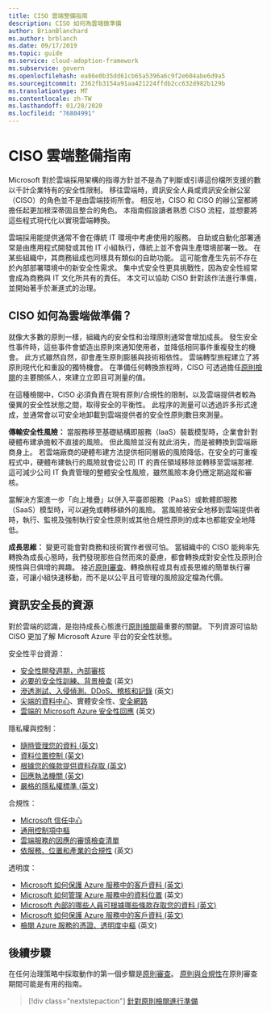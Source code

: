 ```yaml
---
title: CISO 雲端整備指南
description: CISO 如何為雲端做準備
author: BrianBlanchard
ms.author: brblanch
ms.date: 09/17/2019
ms.topic: guide
ms.service: cloud-adoption-framework
ms.subservice: govern
ms.openlocfilehash: ea86e0b35dd61cb65a5396a6c9f2e604abe6d9a5
ms.sourcegitcommit: 2362fb3154a91aa421224ffdb2cc632d982b129b
ms.translationtype: MT
ms.contentlocale: zh-TW
ms.lasthandoff: 01/28/2020
ms.locfileid: "76804991"
---
```

# <a name="ciso-cloud-readiness-guide"></a>CISO 雲端整備指南

Microsoft 對於雲端採用架構的指導方針並不是為了判斷或引導這份檔所支援的數以千計企業特有的安全性限制。 移往雲端時，資訊安全人員或資訊安全辦公室（CISO）的角色並不是由雲端技術所會。 相反地，CISO 和 CISO 的辦公室都將擔任起更加根深蒂固且整合的角色。 本指南假設讀者熟悉 CISO 流程，並想要將這些程式現代化以實現雲端轉換。

雲端採用能提供通常不會在傳統 IT 環境中考慮使用的服務。 自助或自動化部署通常是由應用程式開發或其他 IT 小組執行，傳統上並不會與生產環境部署一致。 在某些組織中，其商務組成也同樣具有類似的自助功能。 這可能會產生先前不存在於內部部署環境中的新安全性需求。 集中式安全性更具挑戰性，因為安全性經常會成為商務與 IT 文化所共有的責任。 本文可以協助 CISO 針對該作法進行準備，並開始著手於漸進式的治理。

<!-- markdownlint-disable MD026 -->

## <a name="how-can-a-ciso-prepare-for-the-cloud"></a>CISO 如何為雲端做準備？

就像大多數的原則一樣，組織內的安全性和治理原則通常會增加成長。 發生安全性事件時，這些事件會塑造出原則來通知使用者，並降低相同事件重複發生的機會。 此方式雖然自然，卻會產生原則膨脹與技術相依性。 雲端轉型旅程建立了將原則現代化和重設的獨特機會。 在準備任何轉換旅程時，CISO 可透過擔任[原則檢閱](./cloud-policy-review.md)的主要關係人，來建立立即且可測量的值。

在這種檢閱中，CISO 必須負責在現有原則/合規性的限制，以及雲端提供者較為優異的安全性狀態之間，取得安全的平衡性。 此程序的測量可以透過許多形式達成，並通常會以可安全地卸載到雲端提供者的安全性原則數目來測量。

**傳輸安全性風險：** 當服務移至基礎結構即服務（IaaS）裝載模型時，企業會針對硬體布建承擔較不直接的風險。 但此風險並沒有就此消失，而是被轉換到雲端廠商身上。 若雲端廠商的硬體布建方法提供相同層級的風險降低，在安全的可重複程式中，硬體布建執行的風險就會從公司 IT 的責任領域移除並轉移至雲端那裡. 這可減少公司 IT 負責管理的整體安全性風險，雖然風險本身仍應定期追蹤和審核。

當解決方案進一步「向上堆疊」以併入平臺即服務（PaaS）或軟體即服務（SaaS）模型時，可以避免或轉移額外的風險。 當風險被安全地移到雲端提供者時，執行、監視及強制執行安全性原則或其他合規性原則的成本也都能安全地降低。

**成長思維：** 變更可能會對商務和技術實作者很可怕。 當組織中的 CISO 能夠率先轉換為成長心態時，我們發現那些自然而來的憂慮，都會轉換成對安全性及原則合規性與日俱增的興趣。 接近[原則審查](./cloud-policy-review.md)、轉換旅程或具有成長思維的簡單執行審查，可讓小組快速移動，而不是以公平且可管理的風險設定檔為代價。

## <a name="resources-for-the-chief-information-security-officer"></a>資訊安全長的資源

對於雲端的認識，是抱持成長心態進行[原則檢閱](./cloud-policy-review.md)最重要的關鍵。 下列資源可協助 CISO 更加了解 Microsoft Azure 平台的安全性狀態。

安全性平台資源：

- [安全性開發週期，內部審核](https://www.microsoft.com/sdl)
- [必要的安全性訓練、背景檢查](https://downloads.cloudsecurityalliance.org/star/self-assessment/StandardResponsetoRequestforInformationWindowsAzureSecurityPrivacy.docx) \(英文\)
- [滲透測試、入侵偵測、DDoS、稽核和記錄](https://www.microsoft.com/trustcenter/Security/AuditingAndLogging) \(英文\)
- [尖端的資料中心](https://www.microsoft.com/cloud-platform/global-datacenters)、實體安全性、[安全網路](https://docs.microsoft.com/azure/security/security-network-overview)
- [雲端的 Microsoft Azure 安全性回應](https://aka.ms/SecurityResponsePaper) \(英文\)

隱私權與控制：

- [隨時管理您的資料 (英文)](https://www.microsoft.com/trustcenter/Privacy/You-own-your-data)
- [資料位置控制 (英文)](https://www.microsoft.com/trustcenter/Privacy/Where-your-data-is-located)
- [根據您的條款提供資料存取 (英文)](https://www.microsoft.com/trustcenter/Privacy/Who-can-access-your-data-and-on-what-terms)
- [回應執法機關 (英文)](https://www.microsoft.com/trustcenter/Privacy/Responding-to-govt-agency-requests-for-customer-data)
- [嚴格的隱私權標準 (英文)](https://www.microsoft.com/TrustCenter/Privacy/We-set-and-adhere-to-stringent-standards)

合規性：

- [Microsoft 信任中心](https://www.microsoft.com/trustcenter/default.aspx)
- [通用控制項中樞](https://www.microsoft.com/trustcenter/Common-Controls-Hub)
- [雲端服務的因應的審慎檢查清單](https://www.microsoft.com/trustcenter/Compliance/Due-Diligence-Checklist)
- [依服務、位置和產業的合規性](https://www.microsoft.com/trustcenter/Compliance/default.aspx) \(英文\)

透明度：

- [Microsoft 如何保護 Azure 服務中的客戶資料 (英文)](https://www.microsoft.com/trustcenter/Transparency/default.aspx)
- [Microsoft 如何管理 Azure 服務中的資料位置](https://azuredatacentermap.azurewebsites.net) \(英文\)
- [Microsoft 內部的哪些人員可根據哪些條款存取您的資料 (英文)](https://www.microsoft.com/trustcenter/Privacy/Who-can-access-your-data-and-on-what-terms)
- [Microsoft 如何保護 Azure 服務中的客戶資料 (英文)](https://www.microsoft.com/trustcenter/Transparency/default.aspx)
- [檢閱 Azure 服務的憑證、透明度中樞](https://www.microsoft.com/trustcenter/Compliance/default.aspx) \(英文\)

## <a name="next-steps"></a>後續步驟

在任何治理策略中採取動作的第一個步驟是[原則審查](./cloud-policy-review.md)。 [原則與合規性](./index.md)在原則審查期間可能是有用的指南。

> [!div class="nextstepaction"]
> [針對原則檢閱進行準備](./cloud-policy-review.md)
